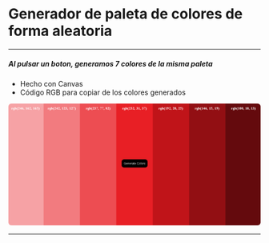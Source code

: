 # Generador de paleta de colores de forma aleatoria

----

##### Al pulsar un boton, generamos 7 colores de la misma paleta


* Hecho con Canvas
* Código RGB para copiar de los colores generados

<img src="./random-color-palette-generator.png" style="border-radius: 6px;">

----
